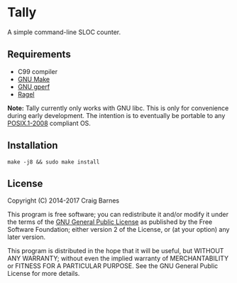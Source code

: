 Tally
=====

A simple command-line SLOC counter.

Requirements
------------

* C99 compiler
* [GNU Make]
* [GNU gperf]
* [Ragel]

**Note:** Tally currently only works with GNU libc. This is only for
convenience during early development. The intention is to eventually be
portable to any [POSIX.1-2008] compliant OS.

Installation
------------

    make -j8 && sudo make install

License
-------

Copyright (C) 2014-2017 Craig Barnes

This program is free software; you can redistribute it and/or modify it
under the terms of the [GNU General Public License] as published by the
Free Software Foundation; either version 2 of the License, or (at your
option) any later version.

This program is distributed in the hope that it will be useful, but
WITHOUT ANY WARRANTY; without even the implied warranty of
MERCHANTABILITY or FITNESS FOR A PARTICULAR PURPOSE. See the GNU General
Public License for more details.


[GNU General Public License]: https://www.gnu.org/licenses/gpl-2.0.html
[GNU Make]: https://www.gnu.org/software/make/
[GNU gperf]: https://www.gnu.org/software/gperf/
[Ragel]: http://www.colm.net/open-source/ragel/
[POSIX.1-2008]: http://pubs.opengroup.org/onlinepubs/9699919799/
